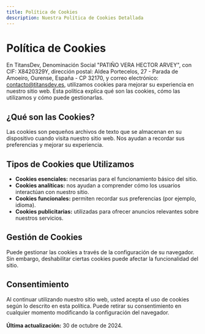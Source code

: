 ```yaml
---
title: Política de Cookies
description: Nuestra Política de Cookies Detallada
---
```


# Política de Cookies

En <span class="highlight">TitansDev</span>, Denominación Social "PATIÑO VERA HECTOR ARVEY", con CIF: X8420329Y, dirección postal: Aldea Portecelos, 27 - Parada de Amoeiro, Ourense, España - CP 32170, y correo electrónico: <span class="highlight">contacto@titansdev.es</span>, utilizamos cookies para mejorar su experiencia en nuestro sitio web. Esta política explica qué son las cookies, cómo las utilizamos y cómo puede gestionarlas.

## ¿Qué son las Cookies?

Las cookies son pequeños archivos de texto que se almacenan en su dispositivo cuando visita nuestro sitio web. Nos ayudan a recordar sus preferencias y mejorar su experiencia.

## Tipos de Cookies que Utilizamos

- **Cookies esenciales:** necesarias para el funcionamiento básico del sitio.
- **Cookies analíticas:** nos ayudan a comprender cómo los usuarios interactúan con nuestro sitio.
- **Cookies funcionales:** permiten recordar sus preferencias (por ejemplo, idioma).
- **Cookies publicitarias:** utilizadas para ofrecer anuncios relevantes sobre nuestros servicios.

## Gestión de Cookies

Puede gestionar las cookies a través de la configuración de su navegador. Sin embargo, deshabilitar ciertas cookies puede afectar la funcionalidad del sitio.

## Consentimiento

Al continuar utilizando nuestro sitio web, usted acepta el uso de cookies según lo descrito en esta política. Puede retirar su consentimiento en cualquier momento modificando la configuración del navegador.
<br><br>
**Última actualización:** 30 de octubre de 2024.